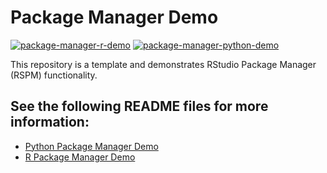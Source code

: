 # Package Manager Demo

[![package-manager-r-demo](https://github.com/rstudio/package-manager-demo/actions/workflows/package-manager-r-demo.yml/badge.svg)](https://github.com/rstudio/package-manager-demo/actions/workflows/package-manager-r-demo.yml)
[![package-manager-python-demo](https://github.com/rstudio/package-manager-demo/actions/workflows/package-manager-python-demo.yml/badge.svg)](https://github.com/rstudio/package-manager-demo/actions/workflows/package-manager-python-demo.yml)

This repository is a template and demonstrates RStudio Package Manager (RSPM) functionality. 

See the following README files for more information:
- 
- [Python Package Manager Demo](python-package-manager-demo/README.md)
- [R Package Manager Demo](r-package-manager-demo/README.md)
